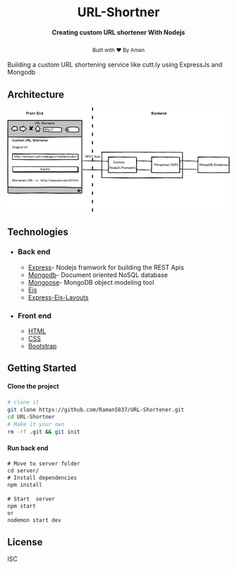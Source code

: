 <h1 align="center">
  URL-Shortner
</h1>

<h4 align="center">Creating custom URL shortener With Nodejs</h4>
<div align="center">
  <sub>Built with ❤︎ By Aman </sub>
</div>

</br>
Building a custom URL shortening service like cutt.ly using ExpressJs and Mongodb

## Architecture

<img src="https://github.com/Raman5837/URL-Shortener/blob/master/architecture.png" alt="architecture" />

## Technologies

- ### Back end

  - [Express](https://expressjs.com/)- Nodejs framwork for building the REST Apis
  - [Mongodb](http://mongodb.com/)- Document oriented NoSQL database
  - [Mongoose](https://http://mongoosejs.com)- MongoDB object modeling tool
  - [Ejs](https://github.com/mde/ejs)
  - [Express-Ejs-Layouts](https://github.com/soarez/express-ejs-layouts)

- ### Front end

  - [HTML](https://html.com/)
  - [CSS]()
  - [Bootstrap](https://getbootstrap.com/)

## Getting Started

#### Clone the project

```sh
# clone it
git clone https://github.com/Raman5837/URL-Shortener.git
cd URL-Shortner
# Make it your own
rm -rf .git && git init
```

#### Run back end

```
# Move to server folder
cd server/
# Install dependencies
npm install

# Start  server
npm start
or
nodemon start dev
```

## License

ISC
